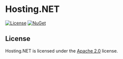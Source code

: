 # Hosting.NET

[![License](https://img.shields.io/github/license/LXGaming/Hosting.NET?label=License&cacheSeconds=86400)](https://github.com/LXGaming/Hosting.NET/blob/main/LICENSE)
[![NuGet](https://img.shields.io/nuget/vpre/LXGaming.Hosting?label=NuGet)](https://www.nuget.org/packages/LXGaming.Hosting)

## License
Hosting.NET is licensed under the [Apache 2.0](https://github.com/LXGaming/Hosting.NET/blob/main/LICENSE) license.